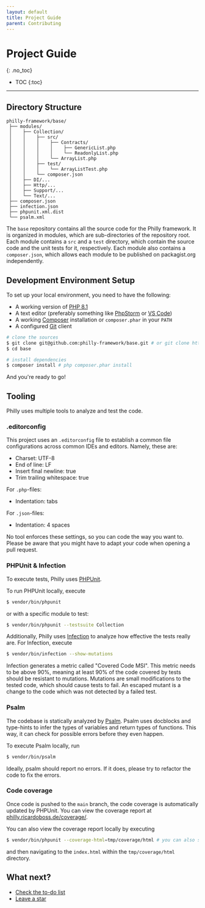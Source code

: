 ```yaml
---
layout: default
title: Project Guide
parent: Contributing
---
```


# Project Guide
{: .no_toc}

- TOC
{:toc}

---

## Directory Structure

```
philly-framework/base/
 ├── modules/
 │    ├── Collection/
 │    │    ├── src/
 │    │    │    ├── Contracts/
 │    │    │    │    ├── GenericList.php
 │    │    │    │    └── ReadonlyList.php
 │    │    │    └── ArrayList.php
 │    │    ├── test/
 │    │    │    └── ArrayListTest.php
 │    │    └── composer.json
 │    ├── DI/...
 │    ├── Http/...
 │    ├── Support/...
 │    └── Text/...
 ├── composer.json
 ├── infection.json
 ├── phpunit.xml.dist
 └── psalm.xml
```

The `base` repository contains all the source code for the Philly framework. It is organized in modules, which are 
sub-directories of the repository root. Each module contains a `src` and a `test` directory, which contain the source 
code and the unit tests for it, respectively. Each module also contains a `composer.json`, which allows each module to
be published on packagist.org independently.

## Development Environment Setup

To set up your local environment, you need to have the following:

- A working version of [PHP 8.1](https://qa.php.net/)
- A text editor (preferably something like [PhpStorm](https://www.jetbrains.com/phpstorm/) or [VS Code](https://code.visualstudio.com/))
- A working [Composer](https://getcomposer.org/) installation or `composer.phar` in your `PATH`
- A configured [Git](https://git-scm.com/) client

```bash
# clone the sources
$ git clone git@github.com:philly-framework/base.git # or git clone https://github.com/philly-framework/base.git
$ cd base

# install dependencies
$ composer install # php composer.phar install
```

And you're ready to go!

## Tooling

Philly uses multiple tools to analyze and test the code.

### .editorconfig

This project uses an `.editorconfig` file to establish a common file configurations across common IDEs and editors.
Namely, these are:

- Charset: UTF-8
- End of line: LF
- Insert final newline: true
- Trim trailing whitespace: true

For `.php`-files:
- Indentation: tabs

For `.json`-files:
- Indentation: 4 spaces

No tool enforces these settings, so you can code the way you want to. Please be aware that you might have to adapt your
code when opening a pull request.

### PHPUnit & Infection

To execute tests, Philly uses [PHPUnit](https://phpunit.de/).

To run PHPUnit locally, execute

```bash
$ vendor/bin/phpunit
```

or with a specific module to test:

```bash
$ vendor/bin/phpunit --testsuite Collection
```

Additionally, Philly uses [Infection](https://infection.github.io/) to analyze how effective the tests really are.
For Infection, execute

```bash
$ vendor/bin/infection --show-mutations
```

Infection generates a metric called "Covered Code MSI". This metric needs to be above 90%, meaning at least 90% of the
code covered by tests should be resistant to mutations. Mutations are small modifications to the tested code, which
should cause tests to fail. An escaped mutant is a change to the code which was not detected by a failed test.

### Psalm

The codebase is statically analyzed by [Psalm](https://psalm.dev).
Psalm uses docblocks and type-hints to infer the types of variables and return types of functions.
This way, it can check for possible errors before they even happen.

To execute Psalm locally, run

```bash
$ vendor/bin/psalm
```

Ideally, psalm should report no errors. If it does, please try to refactor the code to fix the errors.

### Code coverage

Once code is pushed to the `main` branch, the code coverage is automatically updated by PHPUnit.
You can view the coverage report at [philly.ricardoboss.de/coverage/](https://philly.ricardoboss.de/coverage/).

You can also view the coverage report locally by executing

```bash
$ vendor/bin/phpunit --coverage-html=tmp/coverage/html # you can also specify a testsuite here to only show coverage for that module
```

and then navigating to the `index.html` within the `tmp/coverage/html` directory.

## What next?

 - [Check the to-do list](https://github.com/philly-framework/base/blob/main/README.md)
 - [Leave a star](https://github.com/philly-framework/base)
